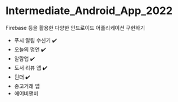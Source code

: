 # Intermediate_Android_App_2022
Firebase 등을 활용한 다양한 안드로이드 어플리케이션 구현하기
- 푸시 알림 수신기 ✔️
- 오늘의 명언 ✔️
- 알람앱 ✔️
- 도서 리뷰 앱 ✔️
- 틴더 ✔️
- 중고거래 앱
- 에어비앤비
